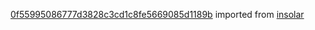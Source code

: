 [0f55995086777d3828c3cd1c8fe5669085d1189b](https://github.com/insolar/insolar/commit/0f55995086777d3828c3cd1c8fe5669085d1189b) imported from [insolar](https://github.com/insolar/insolar)
